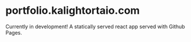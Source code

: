 # portfolio.kalightortaio.com

Currently in development! A statically served react app served with Github Pages.
